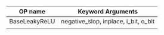 | OP name       | Keyword Arguments                    |
| ------------- | ------------------------------------ |
| BaseLeakyReLU | negative_slop, inplace, i_bit, o_bit |
|               |                                      |
